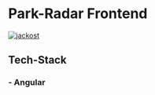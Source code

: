 # Park-Radar Frontend

[![jackost](https://circleci.com/gh/jackost/park-radar-frontend.svg?style=svg)](https://app.circleci.com/pipelines/github/jackost/park-radar-frontend)

## Tech-Stack

### - Angular
